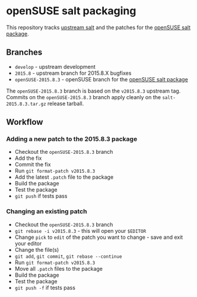 # openSUSE salt packaging

This repository tracks [upstream salt](https://github.com/saltstack/salt) and the patches for the [openSUSE salt package](https://build.opensuse.org/package/show/systemsmanagement:saltstack/salt).

## Branches

* `develop` - upstream development
* `2015.8` - upstream branch for 2015.8.X bugfixes
* `openSUSE-2015.8.3` - openSUSE branch for the [openSUSE salt package](https://build.opensuse.org/package/show/systemsmanagement:saltstack/salt)

The `openSUSE-2015.8.3` branch is based on the `v2015.8.3` upstream tag. Commits on the `openSUSE-2015.8.3` branch apply cleanly on the `salt-2015.8.3.tar.gz` release tarball.

## Workflow

### Adding a new patch to the 2015.8.3 package
* Checkout the `openSUSE-2015.8.3` branch
* Add the fix
* Commit the fix
* Run `git format-patch v2015.8.3`
* Add the latest `.patch` file to the package
* Build the package
* Test the package
* `git push` if tests pass

### Changing an existing patch
* Checkout the `openSUSE-2015.8.3` branch
* `git rebase -i v2015.8.3` - this will open your `$EDITOR`
* Change `pick` to `edit` of the patch you want to change - save and exit your editor
* Change the file(s)
* `git add`, `git commit`, `git rebase --continue`
* Run `git format-patch v2015.8.3`
* Move all `.patch` files to the package
* Build the package
* Test the package
* `git push -f` if tests pass
